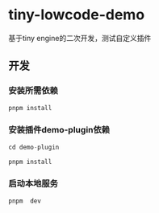 # tiny-lowcode-demo
基于tiny engine的二次开发，测试自定义插件


## 开发

### 安装所需依赖

```js
pnpm install

```

### 安装插件demo-plugin依赖

```js
cd demo-plugin

pnpm install 

```

### 启动本地服务

```js
pnpm  dev
```
